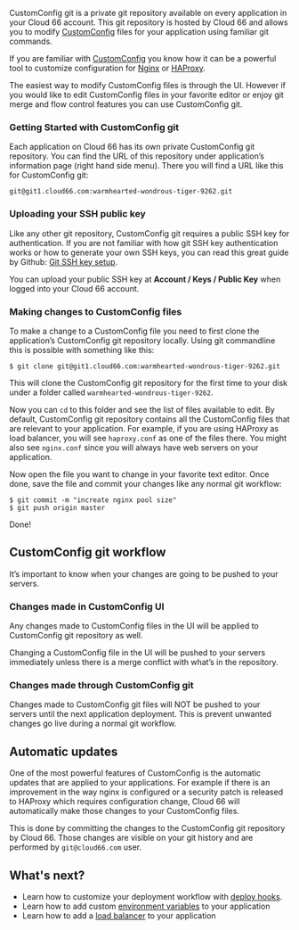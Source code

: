 
CustomConfig git is a private git repository available on every application in your Cloud 66 account. This git repository is hosted by Cloud 66 and allows you to modify [CustomConfig](/{{page.collection}}/tutorials/custom-config.html) files for your application using familiar git commands.

If you are familiar with [CustomConfig](/{{page.collection}}/tutorials/custom-config.html) you know how it can be a powerful tool to customize configuration for [Nginx](/{{page.collection}}/references/nginx.html) or [HAProxy](/{{page.collection}}/how-to-guides/deployment/haproxy.html). 

The easiest way to modify CustomConfig files is through the UI. However if you would like to edit CustomConfig files in your favorite editor or enjoy git merge and flow control features you can use CustomConfig git.

### Getting Started with CustomConfig git
Each application on Cloud 66 has its own private CustomConfig git repository. You can find the URL of this repository under application’s information page (right hand side menu). There you will find a URL like this for CustomConfig git:

```shell
git@git1.cloud66.com:warmhearted-wondrous-tiger-9262.git
```

### Uploading your SSH public key

Like any other git repository, CustomConfig git requires a public SSH key for authentication. If you are not familiar with how git SSH key authentication works or how to generate your own SSH keys, you can read this great guide by Github: [Git SSH key setup](https://help.github.com/articles/generating-ssh-keys/).

You can upload your public SSH key at **Account / Keys / Public Key** when logged into your Cloud 66 account.

### Making changes to CustomConfig files

To make a change to a CustomConfig file you need to first clone the application’s CustomConfig git repository locally. Using git commandline this is possible with something like this:

```shell
$ git clone git@git1.cloud66.com:warmhearted-wondrous-tiger-9262.git
```

This will clone the CustomConfig git repository for the first time to your disk under a folder called `warmhearted-wondrous-tiger-9262`.

Now you can `cd` to this folder and see the list of files available to edit. By default, CustomConfig git repository contains all the CustomConfig files that are relevant to your application. For example, if you are using HAProxy as load balancer, you will see `haproxy.conf` as one of the files there. You might also see `nginx.conf` since you will always have web servers on your application.

Now open the file you want to change in your favorite text editor. Once done, save the file and commit your changes like any normal git workflow:

```shell
$ git commit -m "increate nginx pool size"
$ git push origin master
```

Done!

## CustomConfig git workflow

It’s important to know when your changes are going to be pushed to your servers.

### Changes made in CustomConfig UI

Any changes made to CustomConfig files in the UI will be applied to CustomConfig git repository as well.

Changing a CustomConfig file in the UI will be pushed to your servers immediately unless there is a merge conflict with what’s in the repository.

### Changes made through CustomConfig git

Changes made to CustomConfig git files will NOT be pushed to your servers until the next application deployment. This is prevent unwanted changes go live during a normal git workflow.

## Automatic updates

One of the most powerful features of CustomConfig is the automatic updates that are applied to your applications. For example if there is an improvement in the way nginx is configured or a security patch is released to HAProxy which requires configuration change, Cloud 66 will automatically make those changes to your CustomConfig files.

This is done by committing the changes to the CustomConfig git repository by Cloud 66. Those changes are visible on your git history and are performed by `git@cloud66.com` user.

## What's next?

* Learn how to customize your deployment workflow with [deploy hooks](/{{page.collection}}/tutorials/deploy-hooks.html).
* Learn how to add custom [environment variables](/{{page.collection}}/tutorials/env-vars.html) to your application
* Learn how to add a [load balancer](/{{page.collection}}/tutorials/load-balancing.html) to your application